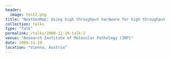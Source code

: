 ```yaml
---
header:
  image: test2.png
title: "NextGenMap: Using high throughput hardware for high throughput sequencing"
collection: talks
type: "Talk"
permalink: /talks/2009-11-10-talk-2
venue: "Research Institute of Molecular Pathology (IMP)"
date: 2009-11-10
location: "Vienna, Austria"
---
```

